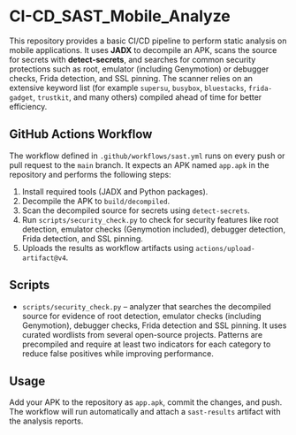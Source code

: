# CI-CD_SAST_Mobile_Analyze

This repository provides a basic CI/CD pipeline to perform static analysis on mobile applications. It uses **JADX** to decompile an APK, scans the source for secrets with **detect-secrets**, and searches for common security protections such as root, emulator (including Genymotion) or debugger checks, Frida detection, and SSL pinning. The scanner relies on an extensive keyword list (for example `supersu`, `busybox`, `bluestacks`, `frida-gadget`, `trustkit`, and many others) compiled ahead of time for better efficiency.

## GitHub Actions Workflow
The workflow defined in `.github/workflows/sast.yml` runs on every push or pull request to the `main` branch. It expects an APK named `app.apk` in the repository and performs the following steps:

1. Install required tools (JADX and Python packages).
2. Decompile the APK to `build/decompiled`.
3. Scan the decompiled source for secrets using `detect-secrets`.
4. Run `scripts/security_check.py` to check for security features like root detection, emulator checks (Genymotion included), debugger detection, Frida detection, and SSL pinning.
5. Uploads the results as workflow artifacts using `actions/upload-artifact@v4`.

## Scripts
- `scripts/security_check.py` – analyzer that searches the decompiled source for evidence of root detection, emulator checks (including Genymotion), debugger checks, Frida detection and SSL pinning. It uses curated wordlists from several open-source projects. Patterns are precompiled and require at least two indicators for each category to reduce false positives while improving performance.

## Usage
Add your APK to the repository as `app.apk`, commit the changes, and push. The workflow will run automatically and attach a `sast-results` artifact with the analysis reports.
